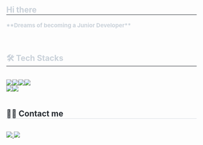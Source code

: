 <div style="text-align: left;"> 
    <h2 style="border-bottom: 1px solid #21262d; color: #c9d1d9;">Hi there</h2>  
    <div style="font-weight: 700; font-size: 15px; text-align: left; color: #c9d1d9;">**Dreams of becoming a Junior Developer**</div> 
    </div>
    <br>
<div style="text-align: left;"> 
    <div style="font-weight: 700; font-size: 15px; text-align: left; color: #c9d1d9;">  </div> 
    </div>
    <div style="text-align: left;">
        <br>
    <h2 style="border-bottom: 1px solid #21262d; color: #c9d1d9;"> 🛠️ Tech Stacks </h2> <br> 
    <div style="margin: ; text-align: left;" "text-align: left;"> <img src="https://img.shields.io/badge/Spring-6DB33F?style=plastic&logo=Spring&logoColor=white"><img src="https://img.shields.io/badge/Spring Boot-6DB33F?style=plastic&logo=Spring Boot&logoColor=white"><img src="https://img.shields.io/badge/MySQL-4479A1?style=plastic&logo=MySQL&logoColor=white"><img src="https://img.shields.io/badge/Java-007396?style=plastic&logo=Java&logoColor=white"><br><img src="https://img.shields.io/badge/Github-181717?style=plastic&logo=Github&logoColor=white"><img src="https://img.shields.io/badge/Git-F05032?style=plastic&logo=Git&logoColor=white">
          </div>
        <br>
    </div>
    <div style="text-align: left;">
    <h2 style="border-bottom: 1px solid #d8dee4; color: #282d33;"> 🧑‍💻 Contact me </h2> <br> 
    <div style="text-align: left;"> <a href=https://www.notion.so/jin-a/63e055c16f2f4468ae3f78fb890e5b65> <img src="https://img.shields.io/badge/Notion-000000?style=plastic&logo=Notion&logoColor=white&link=https://www.notion.so/jin-a/63e055c16f2f4468ae3f78fb890e5b65"> </a>
         <a href=mailto:oksu010@gmail.com> <img src="https://img.shields.io/badge/Gmail-EA4335?style=plastic&logo=Gmail&logoColor=white&link=mailto:oksu010@gmail.com"> </a>
          </div>  <br> 
    <div style="text-align: left;">  </div> 
    </div>  <br> 
    <div style="text-align: left;">  </div> 
    </div>
    
